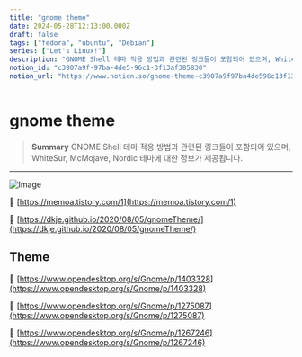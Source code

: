 ```yaml
---
title: "gnome theme"
date: 2024-05-28T12:13:00.000Z
draft: false
tags: ["fedora", "ubuntu", "Debian"]
series: ["Let's Linux!"]
description: "GNOME Shell 테마 적용 방법과 관련된 링크들이 포함되어 있으며, WhiteSur, McMojave, Nordic 테마에 대한 정보가 제공됩니다."
notion_id: "c3907a9f-97ba-4de5-96c1-3f13af385830"
notion_url: "https://www.notion.so/gnome-theme-c3907a9f97ba4de596c13f13af385830"
---
```


# gnome theme

> **Summary**
> GNOME Shell 테마 적용 방법과 관련된 링크들이 포함되어 있으며, WhiteSur, McMojave, Nordic 테마에 대한 정보가 제공됩니다.

---

![Image](https://prod-files-secure.s3.us-west-2.amazonaws.com/09ccd4d5-876c-4bba-bbdf-cc77a0a11257/7e7a6cf7-2bd6-4cb5-b15c-1817d7ca65f4/Untitled.png?X-Amz-Algorithm=AWS4-HMAC-SHA256&X-Amz-Content-Sha256=UNSIGNED-PAYLOAD&X-Amz-Credential=ASIAZI2LB466VGW2TSA3%2F20250724%2Fus-west-2%2Fs3%2Faws4_request&X-Amz-Date=20250724T083559Z&X-Amz-Expires=3600&X-Amz-Security-Token=IQoJb3JpZ2luX2VjEAAaCXVzLXdlc3QtMiJIMEYCIQDh1NHNuLqCyLQ1u4kp7OmgmQ7bI3GKas9FiwF4XfPy7QIhAM%2BI15JQuri9dy16eHJDH1YTlmX6JcUUYR7PPce%2FCWCeKv8DCCkQABoMNjM3NDIzMTgzODA1IgzM4Xh2kV4GxUn6svkq3AOXp02tzRhfklG%2BcHShXbHuwp0fcuEa2A6So8jM8Xg9UkbMRqpNRdiP9%2BkPI0em52Amm30yNUF6IYgPY2qDUmFakryJxQfD98pXf%2B6FTdt6Emmjpc3mxBkY6dIdA7qLuY%2BSagM8JI4utgOEXV8CUioFABE%2BLBl2DmEAflYFZGaq%2FyVPFMyBzQIW0bu7I3BBxVg1%2Bgb0w%2B1cmQ2pBa0fmA5pABFrZjIne6SD6KPN%2FDK0bjr18vp%2FIJiEQYwspsLCkguAECg4y5KI0iDXpuohYt%2FeHNkIFPvaME%2B6gSq3ZF%2FRZHwczs5zFc5FBfBiuOE9qYf%2BOy4Nv%2FZhkSO6OXdsJbqG6fM1Fsueowh41lIaLhYFhRYzD%2Buj4sBdqIHPE%2FmEj2V%2B4upcUTENLJ83Ko6mFWuB34ZNFFfxiuL31vjvgHA1vqB3ZiqdnxN%2BbGksAKbNCkdS%2FkINnrZyT91WsT%2BGcSZ3gPCT1lr4EDEM%2FfeuWIK9H%2B%2Bdgwu7h%2B3qqaZdo3WxgotKgkV8hxhMIaQTn8T5blHmmPbVtdp3nSQaJw2Br3jSKVLNufGdTli8G3VTG70B5QrWGUjX6nDk%2BA2gKDj%2B25XQ5y1tod40QH%2FE4fRCIRwXFhLkfnigO8iDt0gNEDCZ0IfEBjqkAQIiDAmaqnt148tqhBksXziC7raWPyUv0meyiFaOj4qvfV6uMG1FfNzl7CzAibXbPTCD%2FAZxsPkBBS9wYi%2BqdGjfsaE7mDBgrWBjnF9rRG2PcdUkX8rYb%2BmYL1Vp0D4LGr0QCmSoMTDl43BADC%2FjYpagZ0pceNeLqDTOj5DBFXYQ3J8EV003iomG0cmHfDZ3F6543XvJK2iej4gktZIx7GiDERGR&X-Amz-Signature=632059e60cac49c8feccb594b1bdbbf06169ad4298a49b102904ff4b968df384&X-Amz-SignedHeaders=host&x-amz-checksum-mode=ENABLED&x-id=GetObject)

🔗 [https://memoa.tistory.com/1](https://memoa.tistory.com/1)

🔗 [https://dkje.github.io/2020/08/05/gnomeTheme/](https://dkje.github.io/2020/08/05/gnomeTheme/)

## Theme

🔗 [https://www.opendesktop.org/s/Gnome/p/1403328](https://www.opendesktop.org/s/Gnome/p/1403328)

🔗 [https://www.opendesktop.org/s/Gnome/p/1275087](https://www.opendesktop.org/s/Gnome/p/1275087)

🔗 [https://www.opendesktop.org/s/Gnome/p/1267246](https://www.opendesktop.org/s/Gnome/p/1267246)

